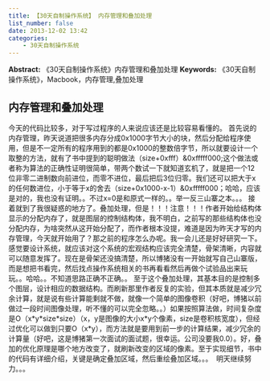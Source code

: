 ```yaml
---
title: 【30天自制操作系统】 内存管理和叠加处理
list_number: false
date: 2013-12-02 13:42
categories:
    - 30天自制操作系统
---
```

**Abstract:** 《30天自制操作系统》内存管理和叠加处理
**Keywords:** 《30天自制操作系统》，Macbook，内存管理,叠加处理
<!--more-->
## 内存管理和叠加处理
今天的代码比较多，对于写过程序的人来说应该还是比较容易看懂的。
首先说的内存管理，昨天说道把很多内存分成0x1000字节大小的块，然后分配给程序使用，但是不一定所有的程序用到的都是0x1000的整数倍字节，所以就要设计一个取整的方法，就有了书中提到的聪明做法（size+0xfff）&0xfffff000;这个做法或者称为算法的正确性证明很简单，带两个数试一下就知道玄机了，就是把一个12位非零二进制数向前进位，而零不进位，最后把后3位归零。我们还可以把大于x的任何数进位，小于等于x的舍去（size+0x1000-x-1）&0xfffff000；哈哈，应该是对的，我也没有证明。。不过x=0是和原式一样的。。举一反三山寨之本。。。
接着就到了我很疑惑的地方了。叠加处理，但是！！！注意！！！作者开始给结构体显示的分配内存了，就是图层的控制结构体，我不明白，之前写的那些结构体也没分配内存，为啥突然从这开始分配了，而作者根本没提，难道是因为昨天才写的内存管理，今天就开始用了？那之前的程序怎么办呢。我一会儿还是好好研究一下。
感觉要设计系统，就应该对这个系统的宏观结构应该完全清楚，骨架清晰，内容就可以随意发挥了。现在是骨架还没搞清楚，所以博猪没有一开始就写自己山寨版，而是想把书看完，然后找点操作系统相关的书再看看然后再做个试验品出来玩玩。。哈哈。。不知道思路正确不正确。。
至于这个叠加处理，其基本目的是控制多个图层，设计相应的数据结构。而刷新那里作者反复的实验，但其本质就是减少冗余计算，就是说有些计算能剩就不做，就像一个简单的图像卷积（好吧，博猪以前做过一段时间图像处理，听不懂的可以完全忽略。。）如果按照算法做，时间复杂度是O（x\*y\*size\*size）（x，y是图像的大小x\*y个像素，size是卷积核宽度），但经过优化可以做到只要O（x\*y），而方法就是要用到前一步的计算结果，减少冗余的计算量（好吧，这是博猪第一次面试的面试题，很幸运。公司没要我0.0）。好，叠加的优化原理是哪个地方改变了，就刷新改变的区域的像素。至于实现细节，书中的代码有详细介绍，关键是确定叠加区域，然后重绘叠加区域。。。 
明天继续努力。。。
